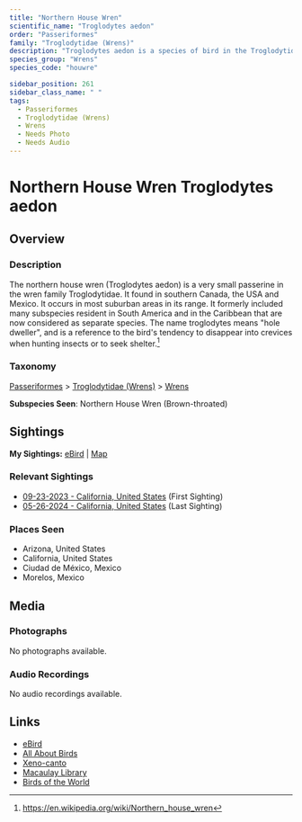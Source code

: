 ```yaml
---
title: "Northern House Wren"
scientific_name: "Troglodytes aedon"
order: "Passeriformes"
family: "Troglodytidae (Wrens)"
description: "Troglodytes aedon is a species of bird in the Troglodytidae (Wrens) family. It has been observed 9 times."
species_group: "Wrens"
species_code: "houwre"

sidebar_position: 261
sidebar_class_name: " "
tags: 
  - Passeriformes
  - Troglodytidae (Wrens)
  - Wrens
  - Needs Photo
  - Needs Audio
---
```


# Northern House Wren <span className='sci_name'>Troglodytes aedon</span>

## Overview

### Description
The northern house wren (Troglodytes aedon) is a very small passerine in the wren family Troglodytidae. It found in southern Canada, the USA and Mexico. It occurs in most suburban areas in its range. It formerly included many subspecies resident in South America and in the Caribbean that are now considered as separate species. The name troglodytes means "hole dweller", and is a reference to the bird's tendency to disappear into crevices when hunting insects or to seek shelter.[^1]

[^1]: https://en.wikipedia.org/wiki/Northern_house_wren

### Taxonomy
[Passeriformes](/tags/passeriformes) > [Troglodytidae (Wrens)](/tags/troglodytidae-wrens) > [Wrens](/tags/wrens)

**Subspecies Seen**: Northern House Wren (Brown-throated)


## Sightings

**My Sightings:** [eBird](https://ebird.org/lifelist?r=world&time=life&spp=houwre) | [Map](/map?species_code=houwre)

### Relevant Sightings

* [09-23-2023 - California, United States](https://ebird.org/checklist/S150584251) (First Sighting)
* [05-26-2024 - California, United States](https://ebird.org/checklist/S177248811) (Last Sighting)

### Places Seen

* Arizona, United States
* California, United States
* Ciudad de México, Mexico
* Morelos, Mexico



## Media
### Photographs
No photographs available.

### Audio Recordings
No audio recordings available.

## Links
* [eBird](https://ebird.org/species/houwre) 
* [All About Birds](https://www.allaboutbirds.org/guide/houwre) 
* [Xeno-canto](https://www.xeno-canto.org/species/troglodytes-aedon) 
* [Macaulay Library](https://search.macaulaylibrary.org/catalog?taxonCode=houwre&sort=rating_rank_desc)
* [Birds of the World](https://birdsoftheworld.org/bow/species/houwre)
